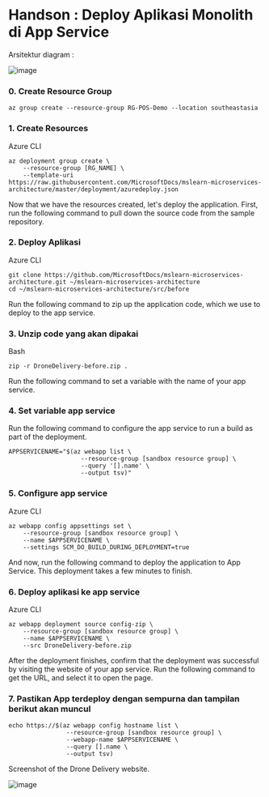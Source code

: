 
# Handson : Deploy Aplikasi Monolith di App Service
Arsitektur diagram : 

![image](https://user-images.githubusercontent.com/23251706/146795722-6a7bf249-f742-4820-ba26-061a1b20b637.png)


### 0. Create Resource Group
```console
az group create --resource-group RG-POS-Demo --location southeastasia
```

### 1. Create Resources
Azure CLI
```console
az deployment group create \
    --resource-group [RG_NAME] \
    --template-uri https://raw.githubusercontent.com/MicrosoftDocs/mslearn-microservices-architecture/master/deployment/azuredeploy.json
```
Now that we have the resources created, let's deploy the application. First, run the following command to pull down the source code from the sample repository.

### 2. Deploy Aplikasi
Azure CLI
```console
git clone https://github.com/MicrosoftDocs/mslearn-microservices-architecture.git ~/mslearn-microservices-architecture
cd ~/mslearn-microservices-architecture/src/before
```
Run the following command to zip up the application code, which we use to deploy to the app service.


### 3. Unzip code yang akan dipakai
Bash
```console
zip -r DroneDelivery-before.zip .
```
Run the following command to set a variable with the name of your app service.


### 4. Set variable app service
Run the following command to configure the app service to run a build as part of the deployment.

```console
APPSERVICENAME="$(az webapp list \
                    --resource-group [sandbox resource group] \
                    --query '[].name' \
                    --output tsv)"

```

### 5. Configure app service
Azure CLI
```console
az webapp config appsettings set \
    --resource-group [sandbox resource group] \
    --name $APPSERVICENAME \
    --settings SCM_DO_BUILD_DURING_DEPLOYMENT=true
```
And now, run the following command to deploy the application to App Service. This deployment takes a few minutes to finish.

### 6. Deploy aplikasi ke app service
Azure CLI

```console
az webapp deployment source config-zip \
    --resource-group [sandbox resource group] \
    --name $APPSERVICENAME \
    --src DroneDelivery-before.zip
```
After the deployment finishes, confirm that the deployment was successful by visiting the website of your app service. Run the following command to get the URL, and select it to open the page.

### 7. Pastikan App terdeploy dengan sempurna dan tampilan berikut akan muncul
```console
echo https://$(az webapp config hostname list \
                --resource-group [sandbox resource group] \
                --webapp-name $APPSERVICENAME \
                --query [].name \
                --output tsv)
```
Screenshot of the Drone Delivery website.

![image](https://user-images.githubusercontent.com/23251706/146795592-814d2be1-0d1f-4439-9bb4-9a5a6c507bb7.png)
